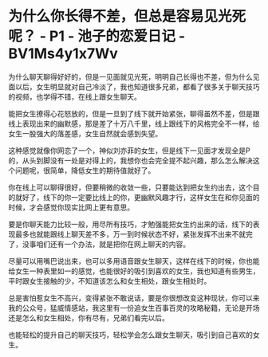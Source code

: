 # 为什么你长得不差，但总是容易见光死呢？ - P1 - 池子的恋爱日记 - BV1Ms4y1x7Wv

为什么聊天聊得好好的，但是一见面就见光死，明明自己长得也不差，但为什么见面以后，女生明显就对自己冷淡了，我也知道很多兄弟，都看了很多关于聊天技巧的视频，也学得不错，在线上跟女生聊天。

能把女生撩得心花怒放的，但是一旦到了线下就开始紧张，聊得虽然不差，但是跟线上表现出来的幽默感，那是差了十万八千里，线上跟线下的风格完全不一样，给女生一股强大的落差感，女生自然就会感到失望。

这种感觉就像你网恋了一个，神似刘亦菲的女生，但是线下一见面才发现全是P的，从头到脚没有一处是对得上的，我想你也会完全提不起兴趣，那么怎么解决这个问题呢，很简单，降低女生的期待值就好了。

你在线上可以聊得很好，但要稍微的收敛一些，只要能达到把女生约出去，这个目的就好了，线下的你一定要比线上的你，更幽默风趣才行，这样女生在和你见面的时候，才会感觉你现实比网上更有意思。

要是你聊天能力比较一般，用尽所有技巧，才勉强能把女生约出来的话，线下的表现最多也就能跟线上聊天差不多，万一到时候状态不好，紧张发挥不出来不就完了，没事咱们还有一个办法，就是把你在网上聊天的内容。

尽量可以用嘴巴说出来，也可以多用语音跟女生聊天，这样在线下的时候，你也能给女生一种表里如一的感觉，也能很好的吸引到喜欢的女生，我也知道有些男生，平时跟女生接触的少，不知道该怎么和女生相处，跟女生相处时。

总是害怕惹女生不高兴，变得紧张不敢说话，要是你很想改变这种现状，你可以来我的公众号，猛威情感站，我这里有一份追女生百事百灵的攻略秘籍，无论是开场还是怎么和女生相处，你有尽有，兄弟们看完以后。

也能轻松的提升自己的聊天技巧，轻松学会怎么跟女生聊天，吸引到自己喜欢的女生。